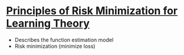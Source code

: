 # [Principles of Risk Minimization for Learning Theory](https://proceedings.neurips.cc/paper_files/paper/1991/hash/ff4d5fbbafdf976cfdc032e3bde78de5-Abstract.html)
- Describes the function estimation model
- Risk minimization (minimize loss)
